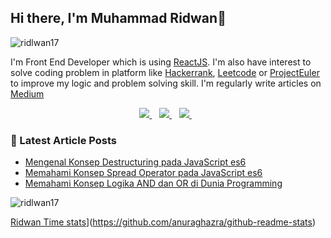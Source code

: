 ## Hi there, I'm Muhammad Ridwan👋 

<p align="left"> <img src="https://komarev.com/ghpvc/?username=ridlwan17&label=Profile%20views&color=0e75b6&style=flat" alt="ridlwan17" /> </p>

I'm Front End Developer which is using [ReactJS](https://www.reactjs.org). I'm also have interest to solve coding problem in platform like [Hackerrank](https://www.hackerrank.com/), [Leetcode](https://www.leetcode.com) or [ProjectEuler](https://www.projecteuler.net) to improve my logic and problem solving skill. I'm regularly write articles on [Medium](https://dharidwan.medium.com/)

<p align='center'>
<a href="https://www.linkedin.com/in/dharidwanid/" target="blank">
  <img src="https://img.shields.io/badge/linkedin-%230077B5.svg?&style=for-the-badge&logo=linkedin&logoColor=white" />
</a>&nbsp;&nbsp;
<a href="https://medium.com/@dharidwan" target="blank">
  <img src="https://img.shields.io/badge/medium-%2312100E.svg?&style=for-the-badge&logo=medium&logoColor=white" />
</a>&nbsp;&nbsp;
<a href="https://instagram.com/dharidwanid" target="blank">
  <img src="https://img.shields.io/badge/instagram-%23E4405F.svg?&style=for-the-badge&logo=instagram&logoColor=white" />
</a>&nbsp;&nbsp;
</p>


### 📕 Latest Article Posts

<!-- BLOG-POST-LIST:START -->

- [Mengenal Konsep Destructuring pada JavaScript es6](https://dharidwan.medium.com/mengenal-konsep-destructuring-pada-javascript-es6-1cbda05dd90a)
- [Memahami Konsep Spread Operator pada JavaScript es6](https://dharidwan.medium.com/memahami-konsep-spread-operator-pada-javascript-es6-fccf8c2f3f75)
- [Memahami Konsep Logika AND dan OR di Dunia Programming](https://dharidwan.medium.com/memahami-konsep-logika-and-dan-or-di-dunia-programming-dfd559352d78)

<!-- BLOG-POST-LIST:END -->


<p><img src="https://github-readme-stats.vercel.app/api?username=ridlwan17&show_icons=true&theme=nightowl&locale=en" alt="ridlwan17" /></p>

[Ridwan Time stats](https://github-readme-stats.vercel.app/api/wakatime?username=ridlwan17)](https://github.com/anuraghazra/github-readme-stats)



